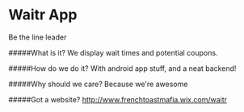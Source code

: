 # Waitr App
Be the line leader

#####What is it?
We display wait times and potential coupons. 

#####How do we do it? 
With android app stuff, and a neat backend!

#####Why should we care?
Because we're awesome

#####Got a website?
http://www.frenchtoastmafia.wix.com/waitr
